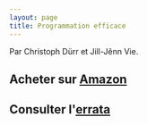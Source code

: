 ```yaml
---
layout: page
title: Programmation efficace
---
```


Par Christoph Dürr et Jill-Jênn Vie.

## Acheter sur [Amazon](http://www.amazon.fr/gp/product/2340010055/ref=as_li_tl?ie=UTF8&camp=1642&creative=19458&creativeASIN=2340010055&linkCode=as2&tag=mangaki-21)

## Consulter l'[errata](/errata/)